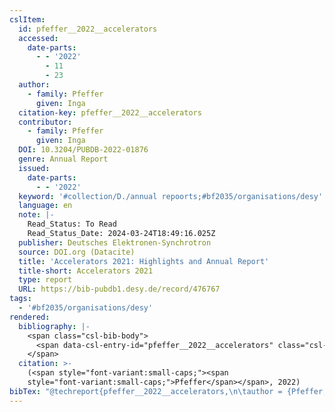 ```yaml
---
cslItem:
  id: pfeffer__2022__accelerators
  accessed:
    date-parts:
      - - '2022'
        - 11
        - 23
  author:
    - family: Pfeffer
      given: Inga
  citation-key: pfeffer__2022__accelerators
  contributor:
    - family: Pfeffer
      given: Inga
  DOI: 10.3204/PUBDB-2022-01876
  genre: Annual Report
  issued:
    date-parts:
      - - '2022'
  keyword: '#collection/D./annual repoorts;#bf2035/organisations/desy'
  language: en
  note: |-
    Read_Status: To Read
    Read_Status_Date: 2024-03-24T18:49:16.025Z
  publisher: Deutsches Elektronen-Synchrotron
  source: DOI.org (Datacite)
  title: 'Accelerators 2021: Highlights and Annual Report'
  title-short: Accelerators 2021
  type: report
  URL: https://bib-pubdb1.desy.de/record/476767
tags:
  - '#bf2035/organisations/desy'
rendered:
  bibliography: |-
    <span class="csl-bib-body">
      <span data-csl-entry-id="pfeffer__2022__accelerators" class="csl-entry"><span class='author-bib'>Pfeffer</span>. <span class='date-bib'>(2022)</span>. <span class='title'><i><b><span style="font-style:normal;">Accelerators 2021: Highlights and Annual Report</span></b></i></span> [Annual Report]. Deutsches Elektronen-Synchrotron. <span class='URL'><a href='https://doi.org/10.3204/PUBDB-2022-01876'>LINK</a></span></span>
    </span>
  citation: >-
    (<span style="font-variant:small-caps;"><span
    style="font-variant:small-caps;">Pfeffer</span></span>, 2022)
bibTex: "@techreport{pfeffer__2022__accelerators,\n\tauthor = {Pfeffer, Inga},\n\tdoi = {10.3204/PUBDB-2022-01876},\n\tyear = {2022},\n\tnote = {Read\\textunderscore{}Status: To Read\nRead\\textunderscore{}Status\\textunderscore{}Date: 2024-03-24T18:49:16.025Z},\n\tinstitution = {Deutsches Elektronen-Synchrotron},\n\ttitle = {Accelerators 2021: Highlights and {Annual} {Report}},\n\ttype = {Annual {Report}},\n\turl = {https://bib-pubdb1.desy.de/record/476767},\n}\n\n"
---
```

